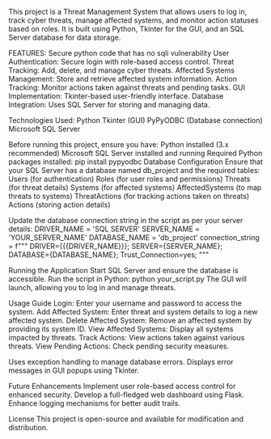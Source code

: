 This project is a Threat Management System that allows users to log in, track cyber threats, manage affected systems, and monitor action statuses based on roles. It is built using Python, Tkinter for the GUI,  and an SQL Server database for data storage.

FEATURES:
Secure python code that has no sqli vulnerability
User Authentication: Secure login with role-based access control.
Threat Tracking: Add, delete, and manage cyber threats.
Affected Systems Management: Store and retrieve affected system information.
Action Tracking: Monitor actions taken against threats and pending tasks.
GUI Implementation: Tkinter-based user-friendly interface.
Database Integration: Uses SQL Server for storing and managing data.

Technologies Used:
Python
Tkinter (GUI)
PyPyODBC (Database connection)
Microsoft SQL Server

Before running this project, ensure you have:
Python installed (3.x recommended)
Microsoft SQL Server installed and running
Required Python packages installed:
pip install pypyodbc
Database Configuration
Ensure that your SQL Server has a database named db_project and the required tables:
Users (for authentication)
Roles (for user roles and permissions)
Threats (for threat details)
Systems (for affected systems)
AffectedSystems (to map threats to systems)
ThreatActions (for tracking actions taken on threats)
Actions (storing action details)

Update the database connection string in the script as per your server details:
DRIVER_NAME = 'SQL SERVER'
SERVER_NAME = 'YOUR_SERVER_NAME'
DATABASE_NAME = 'db_project'
connection_string = f"""
DRIVER={{{DRIVER_NAME}}};
SERVER={SERVER_NAME};
DATABASE={DATABASE_NAME};
Trust_Connection=yes;
"""

Running the Application
Start SQL Server and ensure the database is accessible.
Run the script in Python:
python your_script.py
The GUI will launch, allowing you to log in and manage threats.

Usage Guide
Login: Enter your username and password to access the system.
Add Affected System: Enter threat and system details to log a new affected system.
Delete Affected System: Remove an affected system by providing its system ID.
View Affected Systems: Display all systems impacted by threats.
Track Actions: View actions taken against various threats.
View Pending Actions: Check pending security measures.

Uses exception handling to manage database errors.
Displays error messages in GUI popups using Tkinter.

Future Enhancements
Implement user role-based access control for enhanced security.
Develop a full-fledged web dashboard using Flask.
Enhance logging mechanisms for better audit trails.

License
This project is open-source and available for modification and distribution.
